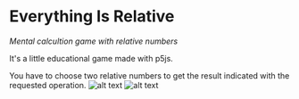 # Everything Is Relative
*Mental calcultion game with relative numbers*

It's a little educational game made with p5js.

You have to choose two relative numbers to get the result indicated with the requested operation.
![alt text](https://github.com/LittleB0xes/EverythingIsRelative/blob/master/assets/screenshot2.png "Intro Screen") ![alt text](https://github.com/LittleB0xes/EverythingIsRelative/blob/master/assets/screenshot.png "Game Screen")


